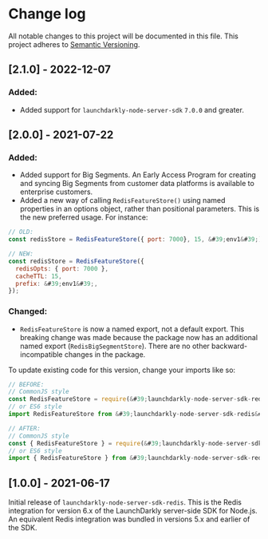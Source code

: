 # Change log

All notable changes to this project will be documented in this file. This project adheres to [Semantic Versioning](http://semver.org).

## [2.1.0] - 2022-12-07
### Added:
- Added support for `launchdarkly-node-server-sdk` `7.0.0` and greater.

## [2.0.0] - 2021-07-22
### Added:
- Added support for Big Segments. An Early Access Program for creating and syncing Big Segments from customer data platforms is available to enterprise customers.
- Added a new way of calling `RedisFeatureStore()` using named properties in an options object, rather than positional parameters. This is the new preferred usage. For instance:

```js
// OLD:
const redisStore = RedisFeatureStore({ port: 7000}, 15, &#39;env1&#39;);

// NEW:
const redisStore = RedisFeatureStore({
  redisOpts: { port: 7000 },
  cacheTTL: 15,
  prefix: &#39;env1&#39;,
});
```

### Changed:
- `RedisFeatureStore` is now a named export, not a default export. This breaking change was made because the package now has an additional named export (`RedisBigSegmentStore`). There are no other backward-incompatible changes in the package.

To update existing code for this version, change your imports like so:

```js
// BEFORE:
// CommonJS style
const RedisFeatureStore = require(&#39;launchdarkly-node-server-sdk-redis&#39;);
// or ES6 style
import RedisFeatureStore from &#39;launchdarkly-node-server-sdk-redis&#39;;

// AFTER:
// CommonJS style
const { RedisFeatureStore } = require(&#39;launchdarkly-node-server-sdk-redis&#39;);
// or ES6 style
import { RedisFeatureStore } from &#39;launchdarkly-node-server-sdk-redis&#39;;
```

## [1.0.0] - 2021-06-17
Initial release of `launchdarkly-node-server-sdk-redis`. This is the Redis integration for version 6.x of the LaunchDarkly server-side SDK for Node.js. An equivalent Redis integration was bundled in versions 5.x and earlier of the SDK.
